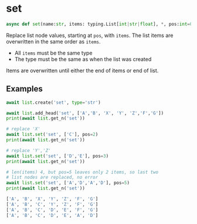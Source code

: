 # set

```py
async def set(name:str, items: typing.List[int|str|float], *, pos:int=0):
```

Replace list node values, starting at `pos`, with `items`. The list items are overwritten
in the same order as `items`.

- All `items` must be the same type 
- The type must be the same as when the list was created

Items are overwritten until either the end of items or end of list.


## Examples

```py
await list.create('set', type='str')

await list.add_head('set', ['A','B', 'X', 'Y', 'Z','F','G'])
print(await list.get_n('set'))

# replace 'X'
await list.set('set', ['C'], pos=2)
print(await list.get_n('set'))

# replace 'Y','Z'
await list.set('set', ['D','E'], pos=3)
print(await list.get_n('set'))

# len(items) 4, but pos=5 leaves only 2 items, so last two
# list nodes are replaced, no error
await list.set('set', ['A','D','A','D'], pos=5)
print(await list.get_n('set'))
```

```bash title='Output'
['A', 'B', 'X', 'Y', 'Z', 'F', 'G']
['A', 'B', 'C', 'Y', 'Z', 'F', 'G']
['A', 'B', 'C', 'D', 'E', 'F', 'G']
['A', 'B', 'C', 'D', 'E', 'A', 'D']
```
